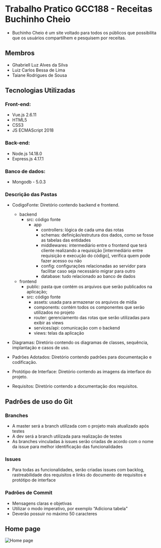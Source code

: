 # Trabalho Pratico GCC188 - Receitas Buchinho Cheio
* Buchinho Cheio é um site voltado para todos os públicos que possibilita que os usuários compartilhem e pesquisem por receitas.

## Membros

- Ghabriell Luz Alves da Silva
- Luiz Carlos Bessa de Lima
- Taiane Rodrigues de Sousa

## Tecnologias Utilizadas

### Front-end:

- Vue.js 2.6.11
- HTML5
- CSS3
- JS ECMAScript 2018

### Back-end:

- Node.js 14.18.0
- Express.js 4.17.1

### Banco de dados:

- Mongodb - 5.0.3
### Descrição das Pastas
- CodigoFonte: Diretório contendo backend e frontend.
  - backend
      - src: código fonte
        - app
          - controllers: lógica de cada uma das rotas
          - schemas: definição/estrutura dos dados, como se fosse as tabelas das entidades
          - middlewares: intermediário entre o frontend que terá cliente realizando a requisição [intermediário entre requisição e execução do código], verifica quem pode fazer acesso ou não
          - config: configurações relacionadas ao servidor para facilitar caso seja necessário migrar para outro 
          - database: tudo relacionado ao banco de dados
  - frontend
      - public: pasta que contém os arquivos que serão publicados na aplicação;
      - src: código fonte
        - assets: usada para armazenar os arquivos de mídia
        - components: contém todos os componentes que serão utilizados no projeto
        - router: gerenciamento das rotas que serão utilizadas para exibir as views
        - services/api: comunicação com o backend
        - views: telas da aplicação


- Diagramas: Diretório contendo os diagramas de classes, sequência, implantação e casos de uso.
- Padrões Adotados: Diretório contendo padrões para documentação e codificação.
- Protótipo de Interface: Diretório contendo as imagens da interface do projeto.
- Requisitos: Diretório contendo a documentação dos requisitos.
## Padrões de uso do Git

### Branches
- A master será a branch utilizada com o projeto mais atualizado após testes
- A dev será a branch utilizada para realização de testes
- As branches vinculadas à issues serão criadas de acordo com o nome da issue para melhor identificação das funcionalidades

### Issues
- Para todas as funcionalidades, serão criadas issues com backlog, rastreabilidade dos requisitos e links do documento de requisitos e protótipo de interface

### Padrões de Commit
- Mensagens claras e objetivas
- Utilizar o modo imperativo, por exemplo “Adiciona tabela"
- Deverão possuir no máximo 50 caracteres

## Home page
![Home page](https://user-images.githubusercontent.com/56057915/139553999-1277be93-7d2f-4c70-9d4c-41e269ab5c00.png)
